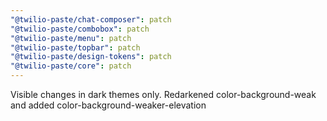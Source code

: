 ```yaml
---
"@twilio-paste/chat-composer": patch
"@twilio-paste/combobox": patch
"@twilio-paste/menu": patch
"@twilio-paste/topbar": patch
"@twilio-paste/design-tokens": patch
"@twilio-paste/core": patch
---
```


Visible changes in dark themes only. Redarkened color-background-weak and added color-background-weaker-elevation
